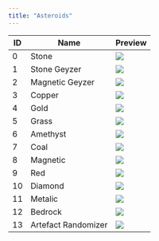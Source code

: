 ```yaml
---
title: "Asteroids"
---
```


| ID  | Name                | Preview                                    |
| --- | ------------------- | ------------------------------------------ |
| 0   | Stone               | ![](/img/asteroids/Stone-1.png)            |
| 1   | Stone Geyzer        | ![](/img/asteroids/Stone-1.png)            |
| 2   | Magnetic Geyzer     | ![](/img/asteroids/Magnetic.png)           |
| 3   | Copper              | ![](/img/asteroids/Copper.png)             |
| 4   | Gold                | ![](/img/asteroids/Gold.png)               |
| 5   | Grass               | ![](/img/asteroids/Grass.png)              |
| 6   | Amethyst            | ![](/img/asteroids/Amethyst.png)           |
| 7   | Coal                | ![](/img/asteroids/Coal.png)               |
| 8   | Magnetic            | ![](/img/asteroids/Magnetic.png)           |
| 9   | Red                 | ![](/img/asteroids/Red.png)                |
| 10  | Diamond             | ![](/img/asteroids/Diamond.png)            |
| 11  | Metalic             | ![](/img/asteroids/Metalic.png)            |
| 12  | Bedrock             | ![](/img/asteroids/Bedrock.png)            |
| 13  | Artefact Randomizer | ![](/img/asteroids/ArtefactRandomizer.png) |
